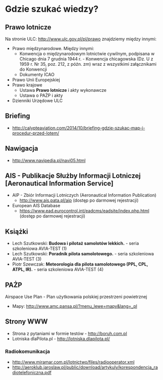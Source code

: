 # Gdzie szukać wiedzy?

## Prawo lotnicze
Na stronie ULC: http://www.ulc.gov.pl/pl/prawo znajdziemy między innymi:

* Prawo międzynarodowe. Między innymi:
  * Konwencja o międzynarodowym lotnictwie cywilnym, podpisana w Chicago dnia 7 grudnia 1944 r. - Konwencja chicagowska (Dz. U z 1959 r. Nr 35, poz. 212, z późn. zm) wraz z wszystkimi załącznikami do Konwencji
  * Dokumenty ICAO
* Prawo Unii Europejskiej
* Prawo krajowe
  * Ustawa **Prawo lotnicze** i akty wykonawcze
  * Ustawa o PAŻP i akty
* Dzienniki Urzędowe ULC

## Briefing
* http://calypteaviation.com/2014/10/briefing-gdzie-szukac-map-i-procedur-przed-lotem/

## Nawigacja
* http://www.navipedia.pl/navi05.html

## AIS - Publikacje Służby Informacji Lotniczej  [Aeronautical Information Service]
* AIP - Zbiór Informacji Lotniczych (Aeronautical Information Publication)
  * http://www.ais.pata.pl/aip (dostęp po darmowej rejestracji)
* European AIS Database
  * https://www.ead.eurocontrol.int/eadcms/eadsite/index.php.html (dostęp po darmowej rejestracji)

## Książki
* Lech Szutkowski: __Budowa i pilotaż samolotów lekkich.__ - seria szkoleniowa AVIA-TEST (1)
* Lech Szutkowski: __Poradnik pilota samolotowego.__ - seria szkoleniowa AVIA-TEST (3)
* Piotr Szewczak: __Meteorologia dla pilota samolotowego (PPL, CPL, ATPL, IR).__ - seria szkoleniowa AVIA-TEST (4)

## PAŻP
Airspace Use Plan - Plan użytkowania polskiej przestrzeni powietrznej
* Mapy: http://www.amc.pansa.pl/?menu_lewe=mapy&lang=_pl

## Strony WWW
* Strona z pytaniami w formie testów - http://boruh.com.pl
* Lotniska dlaPilota.pl - http://lotniska.dlapilota.pl/

### Radiokomunikacja
* http://www.miramar.com.pl/lotnictwo/files/radiooperator.xml
* http://aeroklub.jaroslaw.pl/public/download/artykuly/korespondencja_radiotelefoniczna.pdf

